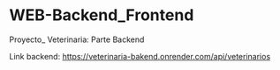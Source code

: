 # WEB-Backend_Frontend
Proyecto_ Veterinaria: Parte Backend

Link backend: https://veterinaria-bakend.onrender.com/api/veterinarios
